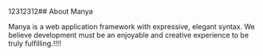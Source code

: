 12312312## About Manya

Manya is a web application framework with expressive, elegant syntax. We believe development must be an enjoyable and creative experience to be truly fulfilling.!!!!
